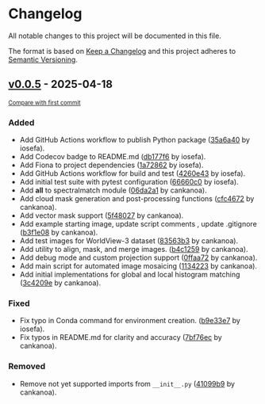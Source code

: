 # Changelog

All notable changes to this project will be documented in this file.

The format is based on [Keep a Changelog](http://keepachangelog.com/en/1.0.0/)
and this project adheres to [Semantic Versioning](http://semver.org/spec/v2.0.0.html).

<!-- insertion marker -->
## [v0.0.5](https://github.com/spectralmatch/spectralmatch/releases/tag/v0.0.5) - 2025-04-18

<small>[Compare with first commit](https://github.com/spectralmatch/spectralmatch/compare/e52b69e312b873db88e7267eeb89b80255fa30bf...v0.0.5)</small>

### Added

- Add GitHub Actions workflow to publish Python package ([35a6a40](https://github.com/spectralmatch/spectralmatch/commit/35a6a4096e17a885881a68659e9b5478fd4fdb71) by iosefa).
- Add Codecov badge to README.md ([db177f6](https://github.com/spectralmatch/spectralmatch/commit/db177f6719334f31c0620526dca45f4bb37e683b) by iosefa).
- Add Fiona to project dependencies ([1a72862](https://github.com/spectralmatch/spectralmatch/commit/1a72862c4087b36d94dbb4d18b8f8af31971ae9e) by iosefa).
- Add GitHub Actions workflow for build and test ([4260e43](https://github.com/spectralmatch/spectralmatch/commit/4260e4314bcd011f64afc4edaaf58442b4ab7974) by iosefa).
- Add initial test suite with pytest configuration ([66660c0](https://github.com/spectralmatch/spectralmatch/commit/66660c0d665fc442b137f0a62c7a2e967796bd1d) by iosefa).
- Add __all__ to spectralmatch module ([06da2a1](https://github.com/spectralmatch/spectralmatch/commit/06da2a1a27ac4cbba2cd81a70e1406e27eac60e3) by cankanoa).
- Add cloud mask generation and post-processing functions ([cfc4672](https://github.com/spectralmatch/spectralmatch/commit/cfc46727853137bcec45000b1deb9e98ee1ccf22) by cankanoa).
- Add vector mask support ([5f48027](https://github.com/spectralmatch/spectralmatch/commit/5f48027d9e7c3547edcfeeca639860845b59c1aa) by cankanoa).
- Add example starting image, update script comments , update .gitignore ([b3f1e08](https://github.com/spectralmatch/spectralmatch/commit/b3f1e0831cb654e7d74794134236def4fc0a8862) by cankanoa).
- Add test images for WorldView-3 dataset ([83563b3](https://github.com/spectralmatch/spectralmatch/commit/83563b33b0300c421bbb242e95e05721c44544aa) by cankanoa).
- Add utility to align, mask, and merge images. ([b4c1259](https://github.com/spectralmatch/spectralmatch/commit/b4c125921b790e4f46ebc1786b50d4eb269228fe) by cankanoa).
- Add debug mode and custom projection support ([0ffaa72](https://github.com/spectralmatch/spectralmatch/commit/0ffaa72bf744221ff9a3c8bae0a96abf043c3237) by cankanoa).
- Add main script for automated image mosaicing ([1134223](https://github.com/spectralmatch/spectralmatch/commit/1134223c125efeb98a98046218b54cc3e2055572) by cankanoa).
- Add initial implementations for global and local histogram matching ([3c4209e](https://github.com/spectralmatch/spectralmatch/commit/3c4209e55e4469ff6c50dde0147d8dda3ea611d2) by cankanoa).

### Fixed

- Fix typo in Conda command for environment creation. ([b9e33e7](https://github.com/spectralmatch/spectralmatch/commit/b9e33e7c4690ce10784b3a75aff44d8a340c03e2) by iosefa).
- Fix typos in README.md for clarity and accuracy ([7bf76ec](https://github.com/spectralmatch/spectralmatch/commit/7bf76ec55eebfa7ebbcde352632f681b299ff66f) by cankanoa).

### Removed

- Remove not yet supported imports from `__init__.py` ([41099b9](https://github.com/spectralmatch/spectralmatch/commit/41099b99b9d37b933319c3bf11634bba5705ac3a) by cankanoa).


